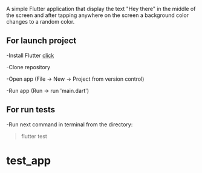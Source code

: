A simple Flutter application that display the text "Hey there" in the middle of the screen
and after tapping anywhere on the screen a background color changes to a random color.

## For launch project

-Install Flutter [click](https://flutter.dev/docs/get-started/install)

-Clone repository

-Open app (File -> New -> Project from version control)

-Run app (Run -> run 'main.dart')

## For run tests

-Run next command in terminal from the directory:

> flutter test

# test_app
